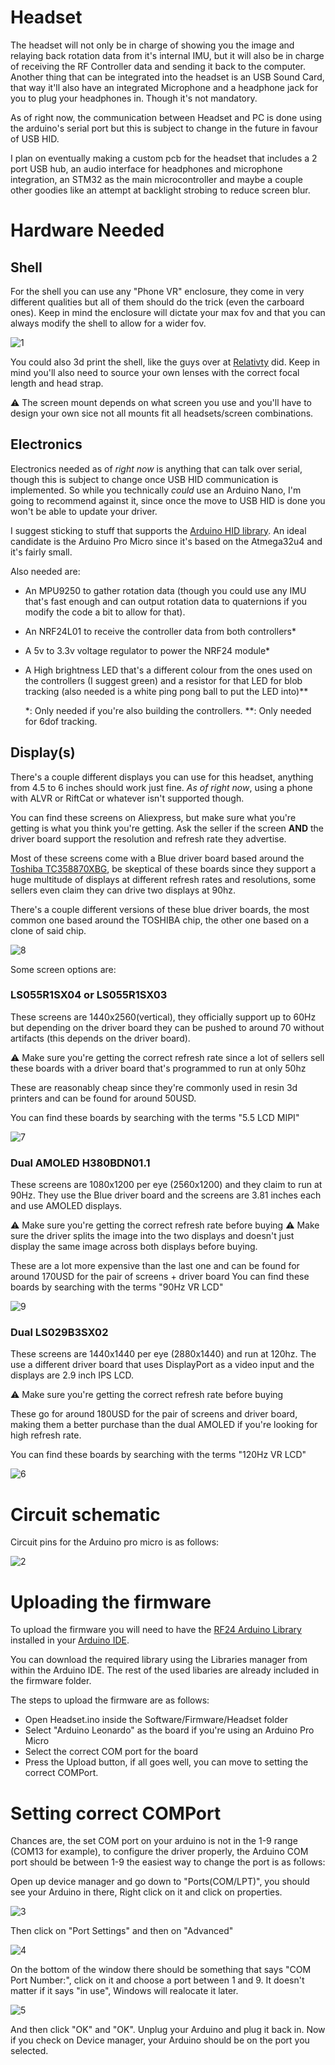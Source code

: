 # Headset
The headset will not only be in charge of showing you the image and relaying back rotation data from it's internal IMU, but it will also be in charge of receiving the RF Controller data and sending it back to the computer. Another thing that can be integrated into the headset is an USB Sound Card, that way it'll also have an integrated Microphone and a headphone jack for you to plug your headphones in. Though it's not mandatory.

As of right now, the communication between Headset and PC is done using the arduino's serial port but this is subject to change in the future in favour of USB HID.

I plan on eventually making a custom pcb for the headset that includes a 2 port USB hub, an audio interface for headphones and microphone integration, an STM32 as the main microcontroller and maybe a couple other goodies like an attempt at backlight strobing to reduce screen blur.

# Hardware Needed

## Shell
For the shell you can use any "Phone VR" enclosure, they come in very different qualities but all of them should do the trick (even the carboard ones). Keep in mind the enclosure will dictate your max fov and that you can always modify the shell to allow for a wider fov.

![1](img/Headset/1.png)

You could also 3d print the shell, like the guys over at [Relativty](https://github.com/relativty/Relativty#building-the-mechanical-parts) did. Keep in mind you'll also need to source your own lenses with the correct focal length and head strap.

⚠️ The screen mount depends on what screen you use and you'll have to design your own sice not all mounts fit all headsets/screen combinations.

## Electronics

Electronics needed as of *right now* is anything that can talk over serial, though this is subject to change once USB HID communication is implemented. So while you technically *could* use an Arduino Nano, I'm going to recommend against it, since once the move to USB HID is done you won't be able to update your driver.

I suggest sticking to stuff that supports the [Arduino HID library](https://www.arduino.cc/en/Reference/HID). An ideal candidate is the Arduino Pro Micro since it's based on the Atmega32u4 and it's fairly small.

Also needed are:
* An MPU9250 to gather rotation data (though you could use any IMU that's fast enough and can output rotation data to quaternions if you modify the code a bit to allow for that).

* An NRF24L01 to receive the controller data from both controllers*

* A 5v to 3.3v voltage regulator to power the NRF24 module*

* A High brightness LED that's a different colour from the ones used on the controllers (I suggest green) and a resistor for that LED for blob tracking (also needed is a white ping pong ball to put the LED into)**

    *: Only needed if you're also building the controllers.
    **: Only needed for 6dof tracking.

## Display(s)

There's a couple different displays you can use for this headset, anything from 4.5 to 6 inches should work just fine.
*As of right now*, using a phone with ALVR or RiftCat or whatever isn't supported though.

You can find these screens on Aliexpress, but make sure what you're getting is what you think you're getting. Ask the seller if the screen **AND** the driver board support the resolution and refresh rate they advertise.

Most of these screens come with a Blue driver board based around the [Toshiba TC358870XBG](https://toshiba.semicon-storage.com/ap-en/semiconductor/product/interface-bridge-ics-for-mobile-peripheral-devices/hdmir-interface-bridge-ics/detail.TC358870XBG.html), be skeptical of these boards since they support a huge multitude of displays at different refresh rates and resolutions, some sellers even claim they can drive two displays at 90hz.

There's a couple different versions of these blue driver boards, the most common one based around the TOSHIBA chip, the other one based on a clone of said chip.

![8](img/Headset/8.png)

Some screen options are:

### LS055R1SX04 or LS055R1SX03
These screens are 1440x2560(vertical), they officially support up to 60Hz but depending on the driver board they can be pushed to around 70 without artifacts (this depends on the driver board).

⚠️ Make sure you're getting the correct refresh rate since a lot of sellers sell these boards with a driver board that's programmed to run at only 50hz

These are reasonably cheap since they're commonly used in resin 3d printers and can be found for around 50USD.

You can find these boards by searching with the terms "5.5 LCD MIPI"

![7](img/Headset/7.png)

### Dual AMOLED H380BDN01.1
These screens are 1080x1200 per eye (2560x1200) and they claim to run at 90Hz.
They use the Blue driver board and the screens are 3.81 inches each and use AMOLED displays.

⚠️ Make sure you're getting the correct refresh rate before buying
⚠️ Make sure the driver splits the image into the two displays and doesn't just display the same image across both displays before buying.

These are a lot more expensive than the last one and can be found for around 170USD for the pair of screens + driver board
You can find these boards by searching with the terms "90Hz VR LCD"

![9](img/Headset/9.png)

### Dual LS029B3SX02
These screens are 1440x1440 per eye (2880x1440) and run at 120hz.
The use a different driver board that uses DisplayPort as a video input and the displays are 2.9 inch IPS LCD.

⚠️ Make sure you're getting the correct refresh rate before buying

These go for around 180USD for the pair of screens and driver board, making them a better purchase than the dual AMOLED if you're looking for high refresh rate.

You can find these boards by searching with the terms "120Hz VR LCD"

![6](img/Headset/6.png)

# Circuit schematic
Circuit pins for the Arduino pro micro is as follows:

![2](img/Headset/2.png)

# Uploading the firmware

To upload the firmware you will need to have the [RF24 Arduino Library](https://github.com/nRF24/RF24) installed in your [Arduino IDE](https://www.arduino.cc/en/software). 

You can download the required library using the Libraries manager from within the Arduino IDE. The rest of the used libaries are already included in the firmware folder.

The steps to upload the firmware are as follows:

* Open Headset.ino inside the Software/Firmware/Headset folder
* Select "Arduino Leonardo" as the board if you're using an Arduino Pro Micro
* Select the correct COM port for the board
* Press the Upload button, if all goes well, you can move to setting the correct COMPort.

# Setting correct COMPort

Chances are, the set COM port on your arduino is not in the 1-9 range (COM13 for example), to configure the driver properly, the Arduino COM port should be between 1-9 the easiest way to change the port is as follows:

Open up device manager and go down to "Ports(COM/LPT)", you should see your Arduino in there, Right click on it and click on properties.

![3](img/Headset/3.png)

Then click on "Port Settings" and then on "Advanced"

![4](img/Headset/4.png)

On the bottom of the window there should be something that says "COM Port Number:", click on it and choose a port between 1 and 9. It doesn't matter if it says "in use", Windows will realocate it later.

![5](img/Headset/5.png)

And then click "OK" and "OK".
Unplug your Arduino and plug it back in. Now if you check on Device manager, your Arduino should be on the port you selected.